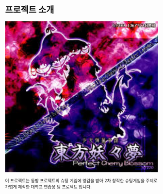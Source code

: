 # 프로젝트 소개

<img src="킹갓쭈대4조팀플/readme.jpg" alt="이미지 설명" width="600">

이 프로젝트는 동방 프로젝트의 슈팅 게임에 영감을 받아 2차 창작한 슈팅게임을 주제로 가볍게
제작한 대학교 연습용 팀 프로젝트 입니다.
